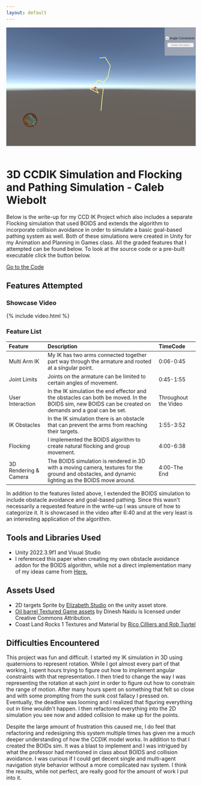 ```yaml
---
layout: default
---
```

<div id="HeaderPics">

 <img src="./assets/img/IKsimulation.PNG" alt=""> 
 <img src="./assets/img/BOIDS.PNG" alt=""> 
 
</div>

# 3D CCDIK Simulation and Flocking and Pathing Simulation - Caleb Wiebolt

Below is the write-up for my CCD IK Project which also includes a separate Flocking simulation that used BOIDS and extends the algorithm to incorporate collision avoidance in order to simulate a basic goal-based pathing system as well. Both of these simulations were created in Unity for my Animation and Planning in Games class. All the graded features that I attempted can be found below. To look at the source code or a pre-built executable click the button below. 

<a href="{{ site.github.repository_url }}" class="btn btn-dark">Go to the Code</a>



## Features Attempted
### Showcase Video


{% include video.html %}


### Feature List

| Feature                           | Description       | TimeCode |
|:-------------                     |:------------------|:------|
| Multi Arm IK          | My IK has two arms connected together part way through the armature and rooted at a singular point. | 0:06-0:45  |
| Joint Limits       | Joints on the armature can be limited to certain angles of movement. | 0:45-1:55   |
| User Interaction |  In the IK simulation the end effector and the obstacles can both be moved. In the BOIDS sim, new BOIDS can be created on demands and a goal can be set. | Throughout the Video |
| IK Obstacles |  In the IK simulation there is an obstacle that can prevent the arms from reaching their targets. | 1:55-3:52 |
| Flocking   | I implemented the BOIDS algorithm to create natural flocking and group movement. | 4:00-6:38   |
| 3D Rendering & Camera | The BOIDS simulation is rendered in 3D with a moving camera, textures for the ground and obstacles, and dynamic lighting as the BOIDS move around. | 4:00-The End |


In addition to the features listed above, I extended the BOIDS simulation to include obstacle avoidance and goal-based pathing. Since this wasn't necessarily a requested feature in the write-up I was unsure of how to categorize it. It is showcased in the video after 6:40 and at the very least is an interesting application of the algorithm.



## Tools and Libraries Used
*   Unity 2022.3.9f1 and Visual Studio
*   I referenced this paper when creating my own obstacle avoidance addon for the BOIDS algorithm, while not a direct implementation many of my ideas came from <a href="https://www.hindawi.com/journals/jam/2014/659805/">Here.</a>

## Assets Used
* 2D targets Sprite by <a href="https://assetstore.unity.com/packages/3d/animations/2d-targets-sprites-142142">Elizabeth Studio</a> on the unity asset store.
* <a href="https://skfb.ly/6RusL">Oil barrel Textured Game assets</a> by Dinesh Naidu is licensed under Creative Commons Attribution.
* Coast Land Rocks 1 Textures and Material by <a href="https://polyhaven.com/a/coast_land_rocks_01">Rico Cilliers and Rob Tuytel</a>


## Difficulties Encountered
This project was fun and difficult. I started my IK simulation in 3D using quaternions to represent rotation. While I got almost every part of that working, I spent hours trying to figure out how to implement angular constraints with that representation. I then tried to change the way I was representing the rotation at each joint in order to figure out how to constrain the range of motion. After many hours spent on something that felt so close and with some prompting from the sunk cost fallacy I pressed on. Eventually, the deadline was looming and I realized that figuring everything out in time wouldn't happen. I then refactored everything into the 2D simulation you see now and added collision to make up for the points.

Despite the large amount of frustration this caused me, I do feel that refactoring and redesigning this system multiple times has given me a much deeper understanding of how the CCDIK model works. In addition to that I created the BOIDs sim. It was a blast to implement and I was intrigued by what the professor had mentioned in class about BOIDS and collision avoidance. I was curious if I could get decent single and multi-agent navigation style behavior without a more complicated nav system. I think the results, while not perfect, are really good for the amount of work I put into it. 
